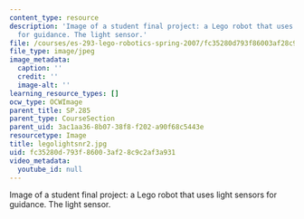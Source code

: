 ```yaml
---
content_type: resource
description: 'Image of a student final project: a Lego robot that uses light sensors
  for guidance. The light sensor.'
file: /courses/es-293-lego-robotics-spring-2007/fc35280d793f86003af28c9c2af3a931_legolightsnr2.jpg
file_type: image/jpeg
image_metadata:
  caption: ''
  credit: ''
  image-alt: ''
learning_resource_types: []
ocw_type: OCWImage
parent_title: SP.285
parent_type: CourseSection
parent_uid: 3ac1aa36-8b07-38f8-f202-a90f68c5443e
resourcetype: Image
title: legolightsnr2.jpg
uid: fc35280d-793f-8600-3af2-8c9c2af3a931
video_metadata:
  youtube_id: null
---
```

Image of a student final project: a Lego robot that uses light sensors for guidance. The light sensor.